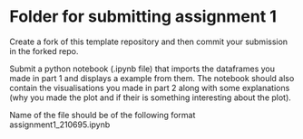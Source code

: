# Folder for submitting assignment 1

Create a fork of this template repository and then commit your submission in the forked repo.

Submit a python notebook (.ipynb file) that imports the dataframes you made in part 1 and displays a example from them. The notebook should also contain the visualisations you made in part 2 along with some explanations (why you made the plot and if their is something interesting about the plot). 

Name of the file should be of the following format assignment1_210695.ipynb
